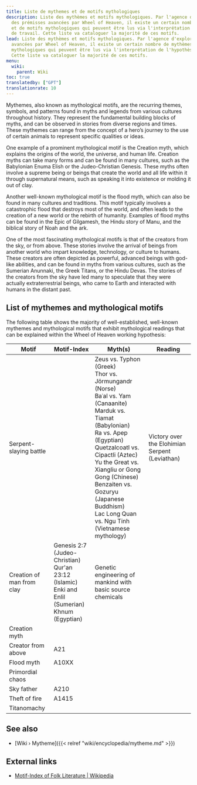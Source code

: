```yaml
---
title: Liste de mythemes et de motifs mythologiques
description: Liste des mythèmes et motifs mythologiques. Par l'agence d'exploration
  des prémisses avancées par Wheel of Heaven, il existe un certain nombre de mythèmes
  et de motifs mythologiques qui peuvent être lus via l'interprétation de l'hypothèse
  de travail. Cette liste va cataloguer la majorité de ces motifs.
lead: Liste des mythèmes et motifs mythologiques. Par l'agence d'exploration des prémisses
  avancées par Wheel of Heaven, il existe un certain nombre de mythèmes et de motifs
  mythologiques qui peuvent être lus via l'interprétation de l'hypothèse de travail.
  Cette liste va cataloguer la majorité de ces motifs.
menu:
  wiki:
    parent: Wiki
toc: true
translatedby: ["GPT"]
translationrate: 10
---
```


Mythemes, also known as mythological motifs, are the recurring themes, symbols, and patterns found in myths and legends from various cultures throughout history. They represent the fundamental building blocks of myths, and can be observed in stories from diverse regions and times. These mythemes can range from the concept of a hero’s journey to the use of certain animals to represent specific qualities or ideas.

One example of a prominent mythological motif is the Creation myth, which explains the origins of the world, the universe, and human life. Creation myths can take many forms and can be found in many cultures, such as the Babylonian Enuma Elish or the Judeo-Christian Genesis. These myths often involve a supreme being or beings that create the world and all life within it through supernatural means, such as speaking it into existence or molding it out of clay.

Another well-known mythological motif is the flood myth, which can also be found in many cultures and traditions. This motif typically involves a catastrophic flood that destroys most of the world, and often leads to the creation of a new world or the rebirth of humanity. Examples of flood myths can be found in the Epic of Gilgamesh, the Hindu story of Manu, and the biblical story of Noah and the ark.

One of the most fascinating mythological motifs is that of the creators from the sky, or from above. These stories involve the arrival of beings from another world who impart knowledge, technology, or culture to humans. These creators are often depicted as powerful, advanced beings with god-like abilities, and can be found in myths from various cultures, such as the Sumerian Anunnaki, the Greek Titans, or the Hindu Devas. The stories of the creators from the sky have led many to speculate that they were actually extraterrestrial beings, who came to Earth and interacted with humans in the distant past.

## List of mythemes and mythological motifs

The following table shows the majority of well-established, well-known mythemes and mythological motifs that exhibit mythological readings that can be explained within the Wheel of Heaven working hypothesis:

| Motif                     | Motif-Index | Myth(s)                                                | Reading                          |
|---------------------------|-------------|--------------------------------------------------------|----------------------------------|
| Serpent-slaying battle    | | Zeus vs. Typhon (Greek) <br /> Thor vs. Jörmungandr (Norse) <br /> Baʿal vs. Yam (Canaanite) <br /> Marduk vs. Tiamat (Babylonian) <br /> Ra vs. Apep (Egyptian) <br /> Quetzalcoatl vs. Cipactli (Aztec) <br /> Yu the Great vs. Xiangliu or Gong Gong (Chinese) <br /> Benzaiten vs. Gozuryu (Japanese Buddhism) <br /> Lac Long Quan vs. Ngu Tinh (Vietnamese mythology) | Victory over the Elohimian Serpent (Leviathan)      |
| Creation of man from clay | Genesis 2:7 (Judeo-Christian) <br /> Qur'an 23:12 (Islamic) <br /> Enki and Enlil (Sumerian) <br /> Khnum (Egyptian) <br /> | Genetic engineering of mankind with basic source chemicals |
| Creation myth             | | | |
| Creator from above        | A21   | | |
| Flood myth                | A10XX | | |
| Primordial chaos          | | | |
| Sky father                | A210  | | |
| Theft of fire             | A1415 | | |
| Titanomachy               | | | |

## See also

- [Wiki › Mytheme]({{< relref "wiki/encyclopedia/mytheme.md" >}})

## External links

- [Motif-Index of Folk Literature | Wikipedia](https://en.wikipedia.org/wiki/Motif-Index_of_Folk-Literature)
